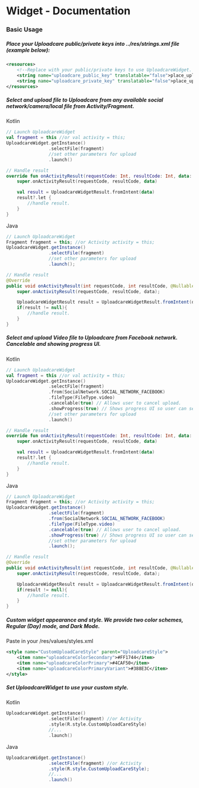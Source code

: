 # Widget - Documentation

### Basic Usage

##### Place your Uploadcare public/private keys into ../res/strings.xml file (example below):

```xml
<resources>
    <!--Replace with your public/private keys to use UploadcareWidget. Private key is optional, required only if you use Rest API features.-->
    <string name="uploadcare_public_key" translatable="false">place_uploadcare_public_key_here</string>
    <string name="uploadcare_private_key" translatable="false">place_uploadcare_private_key_here</string>
</resources>
```

##### Select and upload file to Uploadcare from any available social network/camera/local file from Activity/Fragment.

Kotlin
```kotlin
// Launch UploadcareWidget
val fragment = this //or val activity = this;
UploadcareWidget.getInstance()
                .selectFile(fragment)
                //set other parameters for upload
                .launch()

// Handle result
override fun onActivityResult(requestCode: Int, resultCode: Int, data: Intent?) {
    super.onActivityResult(requestCode, resultCode, data)

    val result = UploadcareWidgetResult.fromIntent(data)
    result?.let {
        //handle result.
    }
}
```
Java
```java
// Launch UploadcareWidget
Fragment fragment = this; //or Activity activity = this;
UploadcareWidget.getInstance()
                .selectFile(fragment)
                //set other parameters for upload
                .launch();

// Handle result
@Override
public void onActivityResult(int requestCode, int resultCode, @Nullable Intent data) {
    super.onActivityResult(requestCode, resultCode, data);

    UploadcareWidgetResult result = UploadcareWidgetResult.fromIntent(data);
    if(result != null){
        //handle result.
    }
}
```

##### Select and upload Video file to Uploadcare from Facebook network. Cancelable and showing progress UI.

Kotlin
```kotlin
// Launch UploadcareWidget
val fragment = this //or val activity = this;
UploadcareWidget.getInstance()
                .selectFile(fragment)
                .from(SocialNetwork.SOCIAL_NETWORK_FACEBOOK)
                .fileType(FileType.video)
                .cancelable(true) // Allows user to cancel upload.
                .showProgress(true) // Shows progress UI so user can see upload progress.
                //set other parameters for upload
                .launch()

// Handle result
override fun onActivityResult(requestCode: Int, resultCode: Int, data: Intent?) {
    super.onActivityResult(requestCode, resultCode, data)

    val result = UploadcareWidgetResult.fromIntent(data)
    result?.let {
        //handle result.
    }
}
```
Java
```java
// Launch UploadcareWidget
Fragment fragment = this; //or Activity activity = this;
UploadcareWidget.getInstance()
                .selectFile(fragment)
                .from(SocialNetwork.SOCIAL_NETWORK_FACEBOOK)
                .fileType(FileType.video)
                .cancelable(true) // Allows user to cancel upload.
                .showProgress(true) // Shows progress UI so user can see upload progress.
                //set other parameters for upload
                .launch();

// Handle result
@Override
public void onActivityResult(int requestCode, int resultCode, @Nullable Intent data) {
    super.onActivityResult(requestCode, resultCode, data);

    UploadcareWidgetResult result = UploadcareWidgetResult.fromIntent(data);
    if(result != null){
        //handle result.
    }
}
```

##### Custom widget appearance and style. We provide two color schemes, Regular (Day) mode, and Dark Mode.

Paste in your /res/values/styles.xml
```xml
<style name="CustomUploadCareStyle" parent="UploadcareStyle">
    <item name="uploadcareColorSecondary">#FF1744</item>
    <item name="uploadcareColorPrimary">#4CAF50</item>
    <item name="uploadcareColorPrimaryVariant">#388E3C</item>
</style>
```

##### Set UploadcareWidget to use your custom style.

Kotlin
```kotlin
UploadcareWidget.getInstance()
                .selectFile(fragment) //or Activity
                .style(R.style.CustomUploadCareStyle)
                //...
                .launch()
```
Java
```java
UploadcareWidget.getInstance()
                .selectFile(fragment) //or Activity
                .style(R.style.CustomUploadCareStyle);
                //...
                .launch()
```